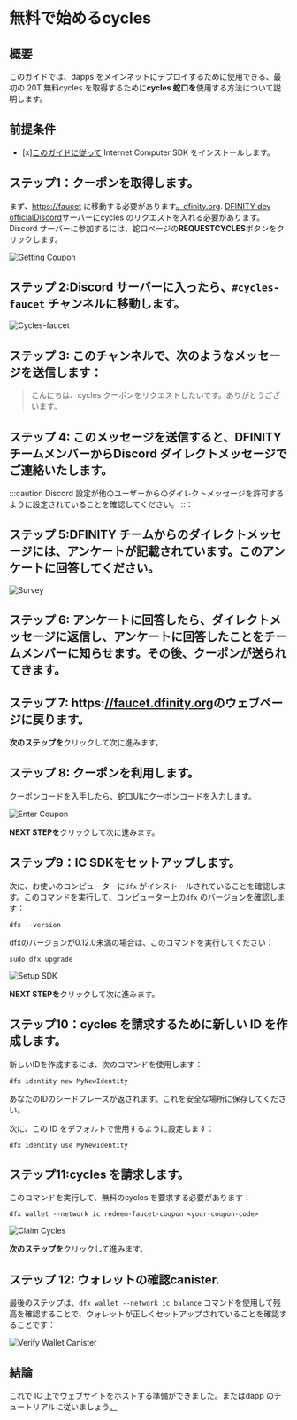 # 無料で始めるcycles

## 概要

このガイドでは、dapps をメインネットにデプロイするために使用できる、最初の 20T 無料cycles を取得するために**cycles 蛇口を**使用する方法について説明します。

## 前提条件

- \[x\][このガイドに従って](/developer-docs/setup/install/index.mdx) Internet Computer SDK をインストールします。

## ステップ1：クーポンを取得します。

まず、[https://faucet](https://faucet.dfinity.org) に移動する必要があります[。dfinity.org](https://faucet.dfinity.org).
[DFINITY dev officialDiscord](https://discord.gg/jnjVVQaE2C)サーバーにcycles のリクエストを入れる必要があります。Discord サーバーに参加するには、蛇口ページの**REQUESTCYCLES**ボタンをクリックします。

![Getting Coupon](_attachments/faucet_step_1.png)

## ステップ 2:Discord サーバーに入ったら、`#cycles-faucet` チャンネルに移動します。

![Cycles-faucet](./_attachments/cycles-faucet.png)

## ステップ 3: このチャンネルで、次のようなメッセージを送信します：

> こんにちは、cycles クーポンをリクエストしたいです。ありがとうございます。

## ステップ 4: このメッセージを送信すると、DFINITY チームメンバーからDiscord ダイレクトメッセージでご連絡いたします。

:::caution
 Discord 設定が他のユーザーからのダイレクトメッセージを許可するように設定されていることを確認してください。
::：

## ステップ 5:DFINITY チームからのダイレクトメッセージには、アンケートが記載されています。このアンケートに回答してください。

![Survey](_attachments/faucet_step_2.png)

## ステップ 6: アンケートに回答したら、ダイレクトメッセージに返信し、アンケートに回答したことをチームメンバーに知らせます。その後、クーポンが送られてきます。

## ステップ 7: https:[//faucet.dfinity.org](https://faucet.dfinity.org)のウェブページに戻ります。

**次のステップを**クリックして次に進みます。

## ステップ 8: クーポンを利用します。

クーポンコードを入手したら、蛇口UIにクーポンコードを入力します。

![Enter Coupon](_attachments/faucet_step_3.png)

**NEXT STEPを**クリックして次に進みます。

## ステップ9：IC SDKをセットアップします。

次に、お使いのコンピューターに`dfx` がインストールされていることを確認します。このコマンドを実行して、コンピューター上の`dfx` のバージョンを確認します：

    dfx --version

dfxのバージョンが0.12.0未満の場合は、このコマンドを実行してください：

    sudo dfx upgrade

![Setup SDK](_attachments/faucet_step_4.png)

**NEXT STEPを**クリックして次に進みます。

## ステップ10：cycles を請求するために新しい ID を作成します。

新しいIDを作成するには、次のコマンドを使用します：

    dfx identity new MyNewIdentity

あなたのIDのシードフレーズが返されます。これを安全な場所に保存してください。

次に、この ID をデフォルトで使用するように設定します：

    dfx identity use MyNewIdentity

## ステップ11:cycles を請求します。

このコマンドを実行して、無料のcycles を要求する必要があります：

    dfx wallet --network ic redeem-faucet-coupon <your-coupon-code>

![Claim Cycles](_attachments/faucet_step_5.png)

**次のステップを**クリックして進みます。

## ステップ 12: ウォレットの確認canister.

最後のステップは、`dfx wallet --network ic balance` コマンドを使用して残高を確認することで、ウォレットが正しくセットアップされていることを確認することです：

![Verify Wallet Canister](_attachments/faucet_step_6.png)

## 結論

これで IC 上でウェブサイトをホストする準備ができました。またはdapp のチュートリアルに従いましょう[。](../../../tutorials/index.mdx)

<!---
# Getting started with free cycles
 
## Overview

This guide explains how to use **cycles faucet** to acquire your first amount of 20T free cycles that could be used to deploy your dapps on the mainnet.

## Prerequisites

- [x] Install Internet Computer SDK following [this guide](/developer-docs/setup/install/index.mdx).

## Step 1: Get a coupon.

First, you will need to navigate to <https://faucet.dfinity.org>. You
will need to put in a request for cycles on the [DFINITY dev official Discord](https://discord.gg/jnjVVQaE2C) server. You can click on the **REQUEST CYCLES** button on the faucet page to join the Discord server.

![Getting Coupon](_attachments/faucet_step_1.png)

## Step 2: Once inside the Discord server, navigate into the `#cycles-faucet` channel. 

![Cycles-faucet](./_attachments/cycles-faucet.png)

## Step 3: In this channel, send a message such as:

> Hello, I'd like to request a cycles coupon. Thank you.

## Step 4: After you send this message, a member of the DFINITY team will reach out to you through a Discord direct message. 

:::caution
Please ensure that your Discord settings are set to allow direct messages from other users.
:::

## Step 5: In the direct message from the DFINITY team, there will be a survey. You must complete this survey. 

![Survey](_attachments/faucet_step_2.png)

## Step 6: Once completed, reply to the direct message to inform the team member that you've completed the survey. Then, they will send you a coupon.

## Step 7: Head back to the <https://faucet.dfinity.org> webpage. 

Now, click **NEXT STEP** to continue.

## Step 8: Redeem the coupon.

Now that you have a coupon code, enter your coupon code within the faucet UI.

![Enter Coupon](_attachments/faucet_step_3.png)

Click **NEXT STEP** to continue.

## Step 9: Setup the IC SDK.

Next, confirm your computer has `dfx` installed. Run this command to check the version of `dfx` on your computer:

    dfx --version

If your dfx version is below 0.12.0, please run this command:

    sudo dfx upgrade

![Setup SDK](_attachments/faucet_step_4.png)

Click **NEXT STEP** to continue.

## Step 10: Create a new identity to claim your cycles.

To create a new identity, use the command:

```
dfx identity new MyNewIdentity
```

Your identity's seed phrase will be returned. Be sure to save this in a secure location.

Then, set this identity to be used by default:

```
dfx identity use MyNewIdentity
```

## Step 11: Now, claim your cycles. 

You will need to claim your free cycles by running this command:

```
dfx wallet --network ic redeem-faucet-coupon <your-coupon-code>
```

![Claim Cycles](_attachments/faucet_step_5.png)

Click **NEXT STEP** to continue.

## Step 12: Verify wallet canister.

The last step is to verify the wallet is setup correctly, by checking its balance using the `dfx wallet --network ic balance` command:

![Verify Wallet Canister](_attachments/faucet_step_6.png)

## Conclusion

Now you are ready to host a website on the IC or follow one of our dapp tutorials, which can be found [here.](../../../tutorials/index.mdx)


-->
